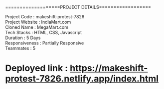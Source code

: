 ===================PROJECT DETAILS==================

Project Code : makeshift-protest-7826<br>
Project Website : IndiaMart.com<br>
Cloned Name : MegaMart.com<br>
Tech Stacks : HTML, CSS, Javascript<br>
Duration : 5 Days<br>
Responsiveness : Partially Responsive<br>
Teammates : 5 <br>


# Deployed link : https://makeshift-protest-7826.netlify.app/index.html



